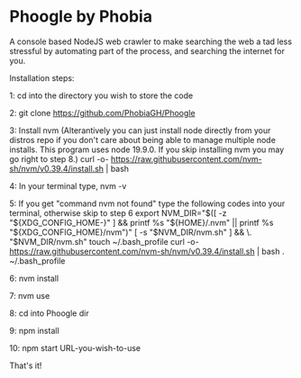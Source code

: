 # Phoogle by Phobia
A console based NodeJS web crawler to make searching the web a tad less stressful by automating part of the process, and searching the internet for you.

Installation steps:

1: cd into the directory you wish to store the code

2: git clone https://github.com/PhobiaGH/Phoogle

3: Install nvm (Alterantively you can just install node directly from your distros repo if you don't care about being able to manage multiple node installs. This program uses node 19.9.0. If you skip installing nvm you may go right to step 8.)
    curl -o- https://raw.githubusercontent.com/nvm-sh/nvm/v0.39.4/install.sh | bash

4: In your terminal type,
    nvm -v

5: If you get "command nvm not found" type the following codes into your terminal, otherwise skip to step 6
    export NVM_DIR="$([ -z "${XDG_CONFIG_HOME-}" ] && printf %s "${HOME}/.nvm" || printf %s "${XDG_CONFIG_HOME}/nvm")"
    [ -s "$NVM_DIR/nvm.sh" ] && \. "$NVM_DIR/nvm.sh"
    touch ~/.bash_profile
    curl -o- https://raw.githubusercontent.com/nvm-sh/nvm/v0.39.4/install.sh | bash
    . ~/.bash_profile
    
6: nvm install

7: nvm use

8: cd into Phoogle dir

9: npm install

10: npm start URL-you-wish-to-use

That's it!